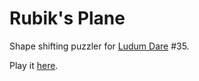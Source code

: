 Rubik's Plane
=============

Shape shifting puzzler for [Ludum Dare][ld] #35.

Play it [here][entry].

[ld]: http://ludumdare.com
[entry]: http://ludumdare.com/compo/ludum-dare-35/?action=preview&uid=19466
